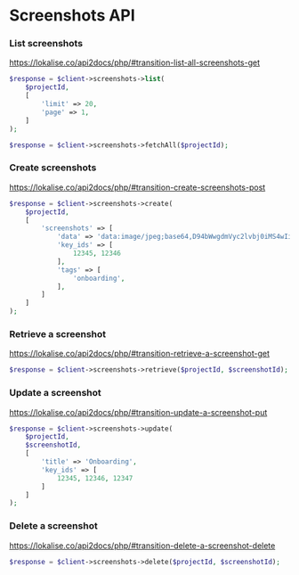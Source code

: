# Screenshots API

### List screenshots
https://lokalise.co/api2docs/php/#transition-list-all-screenshots-get

```php
$response = $client->screenshots->list(
    $projectId,
    [
        'limit' => 20,
        'page' => 1,
    ]
);
```

```php
$response = $client->screenshots->fetchAll($projectId);
```

### Create screenshots
https://lokalise.co/api2docs/php/#transition-create-screenshots-post

```php
$response = $client->screenshots->create(
    $projectId,
    [
        'screenshots' => [
            'data' => 'data:image/jpeg;base64,D94bWwgdmVyc2lvbj0iMS4wIiBlbmNvZGluZz0iVVRGL.....',
            'key_ids' => [
                12345, 12346
            ],
            'tags' => [
                'onboarding',
            ],
        ]
    ]
);
```

### Retrieve a screenshot
https://lokalise.co/api2docs/php/#transition-retrieve-a-screenshot-get

```php
$response = $client->screenshots->retrieve($projectId, $screenshotId);
```

### Update a screenshot
https://lokalise.co/api2docs/php/#transition-update-a-screenshot-put

```php
$response = $client->screenshots->update(
    $projectId,
    $screenshotId,
    [
        'title' => 'Onboarding',
        'key_ids' => [
            12345, 12346, 12347
        ]
    ]
);
```

### Delete a screenshot
https://lokalise.co/api2docs/php/#transition-delete-a-screenshot-delete

```php
$response = $client->screenshots->delete($projectId, $screenshotId);
```
